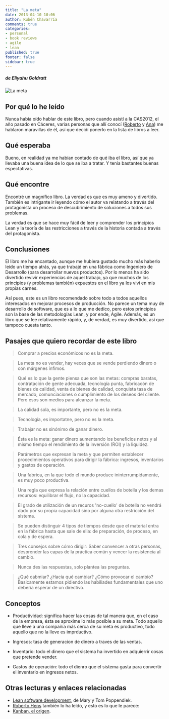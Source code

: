 ```yaml
---
title: "La meta"
date: 2013-04-10 10:06
author: Rubén Chavarría
comments: true
categories: 
- personal
- book reviews
- agile
- lean
published: true
footer: false
sidebar: true
---
```


##### de Eliyahu Goldratt

![La meta](http://ecx.images-amazon.com/images/I/51E50P52AXL._SY300_.jpg)

## Por qué lo he leído

Nunca había oído hablar de este libro, pero cuando asistí a la CAS2012, el año pasado en Cáceres,
varias personas que allí conocí ([Roberto](https://twitter.com/rferlei) y 
[Ana](https://twitter.com/anuskiaranda)) me hablaron maravillas de él, así que decidí
ponerlo en la lista de libros a leer.

<!-- more -->

## Qué esperaba

Bueno, en realidad ya me habían contado de qué iba el libro, así que ya llevaba una buena idea
de lo que se iba a tratar. Y tenía bastantes buenas espectativas.

## Qué encontre

Encontré un magnífico libro. La verdad es que es muy ameno y divertido. También es intrigante
ir leyendo cómo el autor va relatando a través del protagonista un proceso de descubrimiento de
soluciones a todos sus problemas. 

La verdad es que se hace muy fácil de leer y comprender los principios Lean y la teoría de las
restricciones a través de la historia contada a través del protagonista.

## Conclusiones

El libro me ha encantado, aunque me hubiera gustado mucho más haberlo leído un tiempo atrás, ya
que trabajé en una fábrica como Ingeniero de Desarrollo (para desarrollar nuevos productos). Por
lo menos ha sido divertido revivir experiencias de aquel trabajo, ya que muchos de los principios
(y problemas también) expuestos en el libro ya los viví en mis propias carnes. 

Así pues, este es un libro recomendado sobre todo a todos aquellos interesados en mejorar procesos
de producción. No parece un tema muy de desarrollo de software, que es a lo que me dedico, pero
estos principios son la base de las metodologías Lean, y por ende, Agile. Además, es un libro
que se lee relativamente rápido, y, de verdad, es muy divertido, así que tampoco cuesta tanto.

## Pasajes que quiero recordar de este libro

> Comprar a precios económicos no es la meta.

> La meta no es vender, hay veces que se vende perdiendo dinero o con márgenes ínfimos.

> Qué es lo que la gente piensa que son las metas: compras baratas, contratación de gente adecuada,
tecnología punta, fabricacón de bienes de calidad, venta de bienes de calidad,
conquista tasa de mercado, comunciaciones o cumplimiento de los deseos del cliente.
Pero esos son medios para alcanzar la meta.

> La calidad sola, es importante, pero no es la meta.

> Tecnologia, es importatne, pero no es la meta.

> Trabajar no es sinónimo de ganar dinero.

> Ésta es la meta: ganar dinero aumentando los beneficios netos y al mismo tiempo el rendimiento
de la inversión (ROI) y la liquidez.

> Parámetros que expresan la meta y que permiten establecer procedimientos operativos para 
dirigir la fábrica: ingresos, inventarios y gastos de operación.

> Una fabrica, en la que todo el mundo produce ininterrumpidamente, es muy poco productiva.

> Una regla que expresa la relación entre cuellos de botella y los demas recursos: equilibrar 
el flujo, no la capacidad.

> El grado de utilización de un recuros 'no-cuello' de botella no vendrá dado por su propia
capacidad sino por alguna otra restricción del sistema.

> Se pueden distinguir 4 tipos de tiempos desde que el material entra en la fábrica hasta 
que sale de ella: de preparación, de proceso, en cola y de espera.

> Tres consejos sobre cómo dirigir: Saber convencer a otras personas, desprender las capas 
de la práctica común y vencer la resistencia al cambio.

> Nunca des las respuestas, solo plantea las preguntas.

> ¿Qué cabmiar? ¿Hacia qué cambiar? ¿Cómo provocar el cambio? Basicamente estamos pidiendo
las habiliades fundamentales que uno debería esperar de un directivo.

## Conceptos

* Productividad: significa hacer las cosas de tal manera que, en el caso de la empresa, ésta 
se aproxime lo más posible a su meta. Todo aquello que lleve a una compañía más cerca de su meta
es productivo, todo aquello que no la lleve es imprductivo.

* Ingresos: tasa de generacion de dinero a traves de las ventas.

* Inventario: todo el dinero que el sistema ha invertido en adquierrir cosas que pretende vender.

* Gastos de operación: todo el dienro que el sistema gasta para convertir el inventario en ingresos netos.

## Otras lecturas y enlaces relacionadas

- [Lean software development](/blog/2012/10/10/lean-software-development/), de Mary y Tom Poppendiek.
- [Roberto Hens](https://plus.google.com/105077077543737057709) también lo ha leído, y esto es lo que le parece: 
- [Kanban, el origen](http://robertohens.blogspot.com.es/2013/04/Kanban-el-Origen-The-Goal.html).
